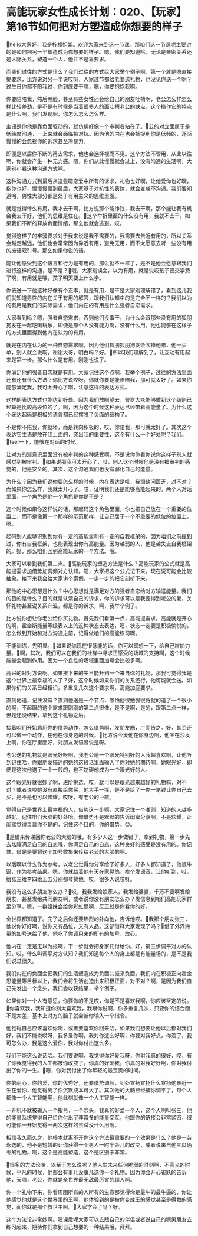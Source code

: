 # 高能玩家女性成长计划：020、【玩家】第16节如何把对方塑造成你想要的样子

🎼hello大家好，我是柠檬姐姐。欢迎大家来到这一节课。那咱们这一节课呢主要讲的是如何把另一半塑造成为你想要的样子。嗯，我们要知道哈，无论是亲密关系还是人际关系，塑造一个人，他并不是靠要求。

而我们过往的方式是什么？我们过往的方式给大家举个例子啊，第一个就是嗯直接提要求，比方说对另一半说哎呀，人家过节都给老婆送礼物，也没见你送一个啊？过生日你都不陪我过，你到底要干嘛，嗯，你要抱抱我啊。

你要陪陪我，然后黑脸，甚至有些女性还会给自己的朋友吐槽啊，老公怎么样怎么样比较差劲，是不是有时候是当着很多人的面吐槽老公的缺点，这个操作它的特点是什么啊，我们发现啊，你怎么怎么怎么样。

主语是你他是靠负面驱动的，就仿佛好像一个审判者站在了。🎼公的对立面属于是低纬度沟通，一上来就会面临被对抗。因为他的内在也会捕捉到你是低频的，逐渐慢慢的会忽视你的诉求甚至冷暴力。

即便是以后你不断的再去需求，他也会选择视而不见。这个方法不管用，从此以往啊，你就会产生一种无力感。嗯，你们从此慢慢就会过上，没有沟通的生活啊，大家别小看这种沟通方式啊。

这种沟通方式到最后从这些嗯恋爱中所有的诉求，礼物也好啊，让他爱你也好啊，抱你也好，慢慢慢慢到最后，大家基于对抗性的表达，就会变成不沟通。我们要知道哈，男性大部分都是处于有用主义的思维里面。

就是觉得什么有用，我才去干啊，比方说那个能挣钱，我去干啊，那个能让我有机会我去干好，他们的思维是住在。🎼这个举折里面的什么没有用，我就不去干。如果我们不断的释放负面情绪，那么他就会逃避。哎。

觉得这样子的牢骚要求对于我来说是我不需要的，我需要去告近有用的，所以关系会越走越远，他们也会常常因为靠近有用，避免无用，而不太愿意去听一些没有用的废话双引号。那么如果你说的话。

能让他感受到这个语言和行为是有用的，那么就不一样了，是不是他会愿意跟我们进行这样的沟通，是不是？🎼哦，大家别误会，以为有用，就是说哎孩子要交学费了啊，有用就是喂，孩子明天要上什么学。

你去送一下他这种好像有个正事，就是有用，是不是大家别理解错了，看到这儿我们就知道男性的内在关于有用的解答，跟我们认知中的是完全不一样的？我们以为的有用是我们的实际需求，他们内在的有用是什么强者自恋需求。

大家看到吗？嗯，强者自恋需求，否则他们没事干，为什么会跟那些没有用的狐朋狗友在一起吃喝玩乐，即便是那个人没有能力啊，没有什么用。他也能够在这样子的方式里面得到他内在认为的有用。

就是在内在认为的一种自恋需求啊，因为他们狐朋狐朋狗友会吹捧他嘛，他一买单，别人就会说啊，谢谢大哥，明白吗？好。🎼所以我们理解到了，让互动有用起来是第一步。那么什么是有用。刚刚也说了。

你满足他的强者自恋就是有用。大家记住这个点啊，我举个例子，过往的方法里面还有还有什么方法？你比方说哎呀，你就你要是能陪陪我，那可就太好了。如果你能够满足我，我可太开心了啊，注意这样的表达方式。

这样的表达方式也能达到好处。因为我们放眼望去，普罗大众能够做到这个级别已经算是比较高段位的了。啊，因为这个时候这种表达已经带着高能量了。为什么这个表达起码是积极的语言都已经摆脱了负面的结构了。

不是你不陪我，你就坏，而是转向积极的，哎，你陪我，那可就太好了。其次这个表达它主语是放在我上面的，突出我的重要性，这个有什么一个好处呢？我们。🎼feel一下，能够在对话的时候。

让对方的潜意识里面没有被审判的这种感受啊，不是说你你看你说你这样子别人就感觉到被审判。🎼如果说那我可太开心了，哎，别人这个时候他是没有被审判的感觉的，他是安全的。其次，这个沟通我们也没有弱化自己的能量。

为什么？因为我们说你要怎么样的时候，内在表达是哎，我很缺问匮乏，对不对？而如果你怎么样，我就太开心了。哎，证明我们还是能够高能起来的。两个人对话里面，一个角色是他一个角色是你是不是？

这个时候如果你这样说的话，那起码这个角色里面，你也把自己放在一个重要的位置上，而不是像第一个那样的示范那样，让自己居于一个不重要的低位的位置上。嗯。

起码别人能够识别到你有一定的高能量和有一定的自我框架的。因为咱们之前提到过，你有自我框架，也能表现出你有高能量。因为越弱的人，他是越失去自我框架的。好，那么咱们回到高能玩家的一个方法。哦。

大家可以看到我们第二点。🎼高能玩家的塑造方法是什么？高能玩家的公式就是高能提需求加借势加调频对方认知。嗯，大家把这个公式记下来。现在说可能会比较抽象。接下来我会给大家讲个案例，一步一步的把它剖析下来。

那他的中心思想是什么？中心思想就是满足对方的强者自恋给对方输送能量。我们的目的是什么？目的就是认清自己的诉求，你的诉求可以是我要得到老公的爱，关怀礼物甚至说关系升温，都是你的诉求，啊，我举个例子。

比方说你想让你老公给你买礼物。首先我们看第一点，高能提需求。高能就是开心的啊，霍金斯能量等级表以上的这种状态去表达，嗯，状态一定要是积极愉悦的，怎么做到开始和对方沟通之前，记得做咱们的高能练习啊。

不能训练，先明显。🎼如果说你现在很低能的话，你可以冥想一下，给自己增加力量。🎼啊，其次，我们可以在我们的社群中寻求正感受的场域的支持啊，这个时候能量会起到作用。因为一个良性的场域里面加号会比较多啊。

高兴的对对方说啊。如果接下来的生日能升到一个来自你的礼物，那我可觉得我是这个世界上最幸福的人了？好，这个时候如果你们的关系还行，他可能就会送。如果你们的关系已经相识，多重复几次这个要求啊，高能加庭要求。

直到他送，记住没有？直到他送是一个节点，哪怕他很勉强很将就的送了一个很小的啊，不起眼的这个需求跟刚刚的第二点很像，是不是啊，是的，跟第二点一样，但是还没结束，拿到这个礼物之后。

接着咱们开始启用你的借势动作，怎么借势啊，发朋友圈，广而告之。好，甚至还可以做一个动作，在他在你身边的时候。🎼比方说今天他在你身边啊，他坐在沙发上啊，你在厅里面好，对朋友发语音说是呀。

老公送的礼物就是眼光好呀啊，我老公是一个眼光特别好的人我超喜欢啊，让他听到记住哈，你跟朋友描述的她的这段话里面输入了你对她的期待啊，她眼光好，即便是这次他送了一个一般的，也不妨碍他成为一个眼光好的人。

这个眼光好就很妙了啊，进阶挑选，哎，就可以是眼光越来越好的礼物嘛，对不对？或者说哎她没有直接给你买，他大手一挥，是不是给了一你一笔钱让你自己去买，是不是也可以炫耀。哎呀，有老公的巨款。

觉得自己是世界上最幸福的人，借势这一步啊，大家记住一个准则，知道的人越多越好。记住咱们大脑的好处哈。你借势不是默默的告诉闺蜜分享啊，不是炫耀，让闺蜜觉得羡慕你不是的，记住这个目的，你的借势。😊。

🎼是借来传递回你老公的大脑的哦，有多少人这一步做错了，拿到礼物，第一步先去炫耀满足自己的自恋哦，你满足自己的自恋，这种良好的感受是没有用的。你记住，借是是要将这个加号收集来传给老公的大脑的啊。

以后啊以什么作为参考，以老公觉得你分享给了好多人，好多人都知道了，他很牛逼，作为参考结果。嗯，你就趁着他有天在家晃悠，挨个发语音，让他听到，哎，给张三给李四给王五分别都夸赞他。哎，很多人说哎呀。

我没有这么多朋友怎么办？🎼哎，我我发给娘家人，我发给婆婆，千万不要啊发给朋友，甚至发给共同朋友啊，或者说你没有朋友怎么办？发信息到咱们高能玩家群里分享。嗯，一群姐妹会给你彩虹屁啊，反正就是你看你的好。

全世界都知道了。完了之后你还要热烈的扑向他，告诉他哎。🎼我那个朋友张三，他说你好好啊，说你又有品位，又有人品。这部借释大家发现了吗？🎼借了外界海量的加号送给了他，他吃了你调用来的所有的加号，放心。

他内在一定是无以为报啊，下一步就会把身家托付给你。好，第三步调平对方的认知。哎，什么叫调平对方认知？我们知道每个人的身上都是有能量场的，是不是我们说过很久。

我们内在的负面会把我们的生活塑造成为负面共振来负面。我们内在积极正向霍金思能量等目标以上，我们会将生活创造出来积极正面，对不对？啊，是因为我们自己先发出一个念头，我们会收获结果，举个例子。

如果你对一个人有意思，你要做的不是哎，你是不是喜欢我啊，你应该坚定的说。🎼你喜欢我，我知道你别太喜欢我，我跟你说啊，你多重复几次，只要你的综合面不是太差，基本上对方的脑子就会被你输入一个指令。

他觉得自己应该喜欢你啊，或者要喜欢你回来哈，如果我们想要让他以后都对我们好，我们不能说哎呀，我多爱你啊，我对你这么好啊，你要对我好点，你没了，我可怎么办，我是这么爱你，我对你付出这么多。

我们不能这么说话哈。我们要说啊，我觉得你好爱我呀，你对我真的很好，哎，有了你我觉得我的人生都被你改变了，你真的好爱我，你真的对我好好啊，你对我付出了你的一生。🎼嗯，你对我付出了你年轻的最宝贵的时间。

你的耐心，你的爱，你的优秀好，还要借势调频，到处宣扬宣扬什么宣扬他亲近一生在爱你，他觉得离了你沉默成本可大了。其次他的大脑已经被你调平了，每个人都像一个人工智能啊，他此刻就像一个人工智能一样。

一开机不就被输入一个指令，一个念头，我真的好爱一个人，这个人啊叫张三，他的能量系统觉得自己给你付出了非常多的能量交互，他跟你的链接会非常紧密，很可能你一开始觉得一两次这样的尝试没什么用啊。

相信我久而久之，他根本就离不开你这个方法最重要的一个效果是什么？他是一劳永逸的，他不是短暂的让你获得一个男人一时半会儿的改变，或者说来自他三瓜俩枣的礼物。啊，这个是高能塑造，这个是区别于非常。

🎼很多的方法论哈，以至于怎么说呢？他人生未来任何脆弱的时刻啊，不高光的时候，平凡的时候，他都会有事儿没事儿送你一个礼物。因为你会开心雀跃的告诉他，天哪，老公，你就是全世界最无敌最厉害的超人啊。

你一个礼物下来，你看周围所有的人所有的生意都觉得你是最牛的最牛逼的，你让他感觉他就是这个世界里的王啊，他体验到的是被你变成王的感觉甚至是得救的感觉，而你就是那个救世主啊。🎼大家学会了吗？好。

这个方法论非常妙啊。嗯课后呢大家可以去跟自己的伴侣或者说自己的嗯男朋友去练习起来，期待你们拿到自己想要的一种结果哦，拜拜。

